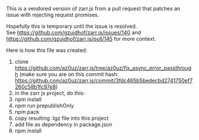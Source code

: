 This is a vendored version of zarr.js from a pull request that patches an issue
with rejecting request promises.

Hopefully this is temporary until the issue is resolved.  
See https://github.com/gzuidhof/zarr.js/issues/140 and https://github.com/gzuidhof/zarr.js/pull/145 for more context.

Here is how this file was created:

1. clone https://github.com/az0uz/zarr.js/tree/az0uz/fix_async_error_passthrough (make sure you are on this commit hash: https://github.com/az0uz/zarr.js/commit/3fdc465b5bedecbd2741750ef7260c58b1fc97e8)
2. in the zarr js project, do this:
3. npm install
4. npm run prepublishOnly
5. npm pack
6. copy resulting .tgz file into this project
7. add file as dependency in package.json
8. npm install
